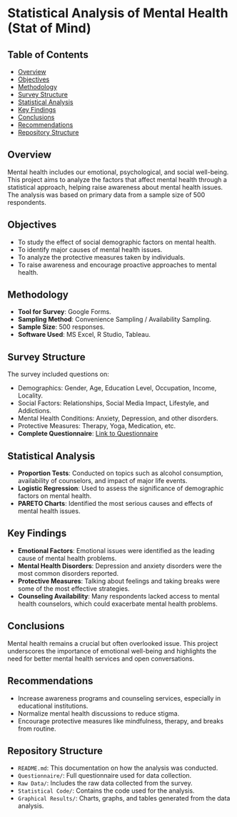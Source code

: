 # Statistical Analysis of Mental Health (Stat of Mind)

## Table of Contents
- [Overview](#overview)
- [Objectives](#objectives)
- [Methodology](#methodology)
- [Survey Structure](#survey-structure)
- [Statistical Analysis](#statistical-analysis)
- [Key Findings](#key-findings)
- [Conclusions](#conclusions)
- [Recommendations](#recommendations)
- [Repository Structure](#repository-structure)

## Overview
Mental health includes our emotional, psychological, and social well-being. This project aims to analyze the factors that affect mental health through a statistical approach, helping raise awareness about mental health issues. The analysis was based on primary data from a sample size of 500 respondents.

## Objectives
- To study the effect of social demographic factors on mental health.
- To identify major causes of mental health issues.
- To analyze the protective measures taken by individuals.
- To raise awareness and encourage proactive approaches to mental health.

## Methodology
- **Tool for Survey**: Google Forms.
- **Sampling Method**: Convenience Sampling / Availability Sampling.
- **Sample Size**: 500 responses.
- **Software Used**: MS Excel, R Studio, Tableau.

## Survey Structure
The survey included questions on:
- Demographics: Gender, Age, Education Level, Occupation, Income, Locality.
- Social Factors: Relationships, Social Media Impact, Lifestyle, and Addictions.
- Mental Health Conditions: Anxiety, Depression, and other disorders.
- Protective Measures: Therapy, Yoga, Medication, etc.
- **Complete Questionnaire**: [Link to Questionnaire](./Questionnaire.pdf)

## Statistical Analysis
- **Proportion Tests**: Conducted on topics such as alcohol consumption, availability of counselors, and impact of major life events.
- **Logistic Regression**: Used to assess the significance of demographic factors on mental health.
- **PARETO Charts**: Identified the most serious causes and effects of mental health issues.

## Key Findings
- **Emotional Factors**: Emotional issues were identified as the leading cause of mental health problems.
- **Mental Health Disorders**: Depression and anxiety disorders were the most common disorders reported.
- **Protective Measures**: Talking about feelings and taking breaks were some of the most effective strategies.
- **Counseling Availability**: Many respondents lacked access to mental health counselors, which could exacerbate mental health problems.

## Conclusions
Mental health remains a crucial but often overlooked issue. This project underscores the importance of emotional well-being and highlights the need for better mental health services and open conversations.

## Recommendations
- Increase awareness programs and counseling services, especially in educational institutions.
- Normalize mental health discussions to reduce stigma.
- Encourage protective measures like mindfulness, therapy, and breaks from routine.

## Repository Structure
- `README.md`: This documentation on how the analysis was conducted.
- `Questionnaire/`: Full questionnaire used for data collection.
- `Raw Data/`: Includes the raw data collected from the survey.
- `Statistical Code/`: Contains the code used for the analysis.
- `Graphical Results/`: Charts, graphs, and tables generated from the data analysis.
